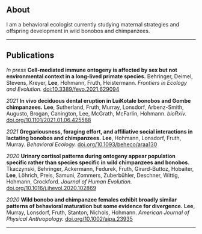 ## About

I am a behavioral ecologist currently studying maternal strategies and offspring development in wild bonobos and chimpanzees.

---

## Publications

*In press* **Cell-mediated immune ontogeny is affected by sex but not environmental context in a long-lived primate species.** Behringer, Deimel, Stevens, Kreyer, **Lee**, Hohmann, Fruth, Heistermann. *Frontiers in Ecology and Evolution.* <a href="https://www.frontiersin.org/articles/10.3389/fevo.2021.629094/abstract">doi:10.3389/fevo.2021.629094</a>

*2021* **In vivo deciduous dental eruption in LuiKotale bonobos and Gombe chimpanzees.** **Lee**, Sutherland, Fruth, Murray, Lonsdorf, Arbenz-Smith, Augusto, Brogan, Canington, Lee, McGrath, McFarlin, Hohmann. *bioRxiv.* <a href="https://doi.org/10.1101/2021.01.06.425588">doi.org/10.1101/2021.01.06.425588</a>

*2021* **Gregariousness, foraging effort, and affiliative social interactions in lactating bonobos and chimpanzees.** **Lee**, Hohmann, Lonsdorf, Fruth, Murray. *Behavioral Ecology.* <a href="https://doi.org/10.1093/beheco/araa130">doi.org/10.1093/beheco/araa130</a>

*2020* **Urinary cortisol patterns during ontogeny appear population specific rather than species specific in wild chimpanzees and bonobos.** Tkaczynski, Behringer, Ackermann, Fedurek, Fruth, Girard-Buttoz, Hobaiter, **Lee**, Löhrich, Preis, Samuni, Zommers, Zuberbühler, Deschner, Wittig, Hohmann, Crockford. *Journal of Human Evolution.* <a href="https://doi.org/10.1016/j.jhevol.2020.102869">doi.org/10.1016/j.jhevol.2020.102869</a>

*2020* **Wild bonobo and chimpanzee females exhibit broadly similar patterns of behavioral maturation but some evidence for divergence.** **Lee**, Murray, Lonsdorf, Fruth, Stanton, Nichols, Hohmann. *American Journal of Physical Anthropology.* <a href="https://doi.org/10.1002/ajpa.23935">doi.org/10.1002/ajpa.23935</a>

---
<p style="font-size:11px">
